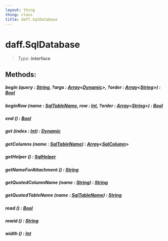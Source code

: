 ```yaml
---
layout: thing
thing: class
title: daff.SqlDatabase
---
```

# daff.SqlDatabase



> *Type:* **interface**




## Methods:


##### **begin** (query : <a href="../String.html" class="type">String</a>, ?args : <a href="../Array.html" class="type">Array</a>&lt;<a href="../Dynamic.html" class="type">Dynamic</a>&gt;, ?order : <a href="../Array.html" class="type">Array</a>&lt;<a href="../String.html" class="type">String</a>&gt;) : <a href="../Bool.html" class="type">Bool</a>




##### **beginRow** (name : <a href="../coopy/SqlTableName.html" class="type">SqlTableName</a>, row : <a href="../Int.html" class="type">Int</a>, ?order : <a href="../Array.html" class="type">Array</a>&lt;<a href="../String.html" class="type">String</a>&gt;) : <a href="../Bool.html" class="type">Bool</a>




##### **end** () : <a href="../Bool.html" class="type">Bool</a>




##### **get** (index : <a href="../Int.html" class="type">Int</a>) : <a href="../Dynamic.html" class="type">Dynamic</a>




##### **getColumns** (name : <a href="../coopy/SqlTableName.html" class="type">SqlTableName</a>) : <a href="../Array.html" class="type">Array</a>&lt;<a href="../coopy/SqlColumn.html" class="type">SqlColumn</a>&gt;




##### **getHelper** () : <a href="../coopy/SqlHelper.html" class="type">SqlHelper</a>




##### **getNameForAttachment** () : <a href="../String.html" class="type">String</a>




##### **getQuotedColumnName** (name : <a href="../String.html" class="type">String</a>) : <a href="../String.html" class="type">String</a>




##### **getQuotedTableName** (name : <a href="../coopy/SqlTableName.html" class="type">SqlTableName</a>) : <a href="../String.html" class="type">String</a>




##### **read** () : <a href="../Bool.html" class="type">Bool</a>




##### **rowid** () : <a href="../String.html" class="type">String</a>




##### **width** () : <a href="../Int.html" class="type">Int</a>




